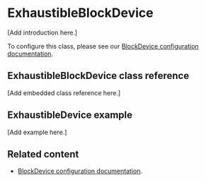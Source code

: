 # ExhaustibleBlockDevice

[Add introduction here.]

To configure this class, please see our [BlockDevice configuration documentation](../apis/data-options-and-config.html).

## ExhaustibleBlockDevice class reference

[Add embedded class reference here.]

## ExhaustibleDevice example

[Add example here.]

## Related content

- [BlockDevice configuration documentation](../apis/data-options-and-config.html).
